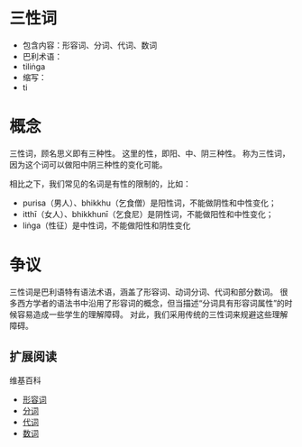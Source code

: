 # 三性词

* 包含内容：形容词、分词、代词、数词
* 巴利术语：
 * tiliṅga
* 缩写：
 * ti

# 概念

三性词，顾名思义即有三种性。
这里的性，即阳、中、阴三种性。
称为三性词，因为这个词可以做阳中阴三种性的变化可能。

相比之下，我们常见的名词是有性的限制的，比如：
* purisa（男人）、bhikkhu（乞食僧）是阳性词，不能做阴性和中性变化；
* itthī（女人）、bhikkhunī（乞食尼）是阴性词，不能做阳性和中性变化；
* liṅga（性征）是中性词，不能做阳性和阴性变化

# 争议

三性词是巴利语特有语法术语，涵盖了形容词、动词分词、代词和部分数词。
很多西方学者的语法书中沿用了形容词的概念，但当描述“分词具有形容词属性”的时候容易造成一些学生的理解障碍。
对此，我们采用传统的三性词来规避这些理解障碍。

## 扩展阅读

维基百科

* [形容词](https://zh.wikipedia.org/wiki/%E5%BD%A2%E5%AE%B9%E8%AF%8D)
* [分词](https://zh.wikipedia.org/wiki/%E5%88%86%E8%AF%8D)
* [代词](https://zh.wikipedia.org/wiki/%E4%BB%A3%E8%A9%9E)
* [数词](https://zh.wikipedia.org/wiki/%E6%95%B8%E8%A9%9E)

